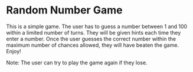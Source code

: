 # Random Number Game
This is a simple game. The user has to guess a number between 1 and 100 within a limited number of turns. They will be given hints each time they enter a number. Once the user guesses the correct number within the maximum number of chances allowed, they will have beaten the game. Enjoy!

Note: The user can try to play the game again if they lose.


